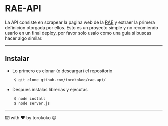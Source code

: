# RAE-API

La API consiste en scrapear la pagina web de la [RAE](https://dle.rae.es) y extraer la primera definicion otorgada por ellos.
Esto es un proyecto simple y no recomiendo usarlo en un final deploy, por favor solo usalo como una guia si buscas hacer algo similar.

---

## Instalar
- Lo primero es clonar (o descargar) el repositorio
```sh
    $ git clone github.com/torokokoo/rae-api/
```
- Despues instalas librerias y ejecutas
```sh
    $ node install
    $ node server.js
```

---
 ⌨️ with ❤️ by torokoko 😊


